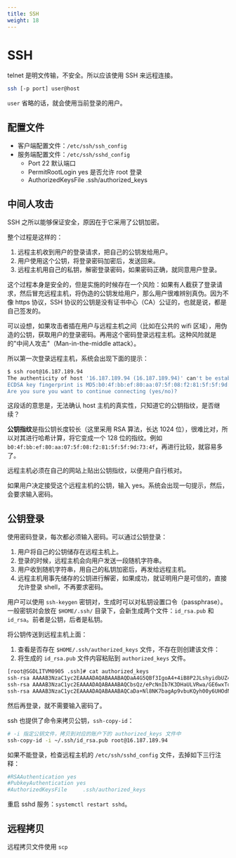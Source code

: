 ```yaml
---
title: SSH
weight: 18
---
```


# SSH

telnet 是明文传输，不安全。所以应该使用 SSH 来远程连接。

```bash
ssh [-p port] user@host
```

`user` 省略的话，就会使用当前登录的用户。

## 配置文件

- 客户端配置文件：`/etc/ssh/ssh_config`
- 服务端配置文件：`/etc/ssh/sshd_config`
  - Port 22 默认端口
  - PermitRootLogin yes 是否允许 root 登录
  - AuthorizedKeysFile .ssh/authorized_keys
  
## 中间人攻击

SSH 之所以能够保证安全，原因在于它采用了公钥加密。

整个过程是这样的：

1. 远程主机收到用户的登录请求，把自己的公钥发给用户。
2. 用户使用这个公钥，将登录密码加密后，发送回来。
3. 远程主机用自己的私钥，解密登录密码，如果密码正确，就同意用户登录。

这个过程本身是安全的，但是实施的时候存在一个风险：如果有人截获了登录请求，然后冒充远程主机，将伪造的公钥发给用户，那么用户很难辨别真伪。因为不像 https 协议，SSH 协议的公钥是没有证书中心（CA）公证的，也就是说，都是自己签发的。

可以设想，如果攻击者插在用户与远程主机之间（比如在公共的 wifi 区域），用伪造的公钥，获取用户的登录密码。再用这个密码登录远程主机。这种风险就是的"中间人攻击"（Man-in-the-middle attack）。

所以第一次登录远程主机，系统会出现下面的提示：

```sh
$ ssh root@16.187.189.94
The authenticity of host '16.187.189.94 (16.187.189.94)' can't be established.
ECDSA key fingerprint is MD5:b0:4f:bb:ef:80:aa:07:5f:08:f2:81:5f:5f:9d:73:4f.
Are you sure you want to continue connecting (yes/no)?
```

这段话的意思是，无法确认 host 主机的真实性，只知道它的公钥指纹，是否继续？

**公钥指纹**是指公钥长度较长（这里采用 RSA 算法，长达 1024 位），很难比对，所以对其进行哈希计算，将它变成一个 128 位的指纹。例如
`b0:4f:bb:ef:80:aa:07:5f:08:f2:81:5f:5f:9d:73:4f`，再进行比较，就容易多了。

远程主机必须在自己的网站上贴出公钥指纹，以便用户自行核对。

如果用户决定接受这个远程主机的公钥，输入 yes。系统会出现一句提示，然后，会要求输入密码。

## 公钥登录

使用密码登录，每次都必须输入密码。可以通过公钥登录：

1. 用户将自己的公钥储存在远程主机上。
2. 登录的时候，远程主机会向用户发送一段随机字符串。
3. 用户收到随机字符串，用自己的私钥加密后，再发给远程主机。
4. 远程主机用事先储存的公钥进行解密，如果成功，就证明用户是可信的，直接允许登录 shell，不再要求密码。

用户可以使用 `ssh-keygen` 密钥对，生成时可以对私钥设置口令（passphrase）。一般密钥对会放在 `$HOME/.ssh/` 目录下，会新生成两个文件：`id_rsa.pub` 和 `id_rsa`。前者是公钥，后者是私钥。

将公钥传送到远程主机上面：

1. 查看是否存在 `$HOME/.ssh/authorized_keys` 文件，不存在则创建该文件：
2. 将生成的 `id_rsa.pub` 文件内容粘贴到 `authorized_keys` 文件。

```bash
[root@SGDLITVM0905 .ssh]# cat authorized_keys
ssh-rsa AAAAB3NzaC1yc2EAAAADAQABAAABAQDaA4G5QBf3IgoA4+4iB8P2JLshyidbUZ4g4NRhMc0T5t7+LHjitnixtfoufDIFUsX3iiJqj/E53vuYtmPZdB9J+V6LMG1Ld2tPFnnzF8/7Xb+IcYLmpkBxFdH30XpuI4Kbt8nZROhTtpQ6/Hj4RLhvYbuR5xNeBkRZQoST2SwP9BzPnCPZCm4Z0X00/ol61hD9n3lEoa7riAUwzS6Sa+8wNjxf1srUJvvAk6URvN1qGZhJGAG2z+fuYcJOlggZ+fTbLOqaY+JZ/m3CSzZ7Yvl44D3JgqkFBQiBaZGvhg3reaOGxv6KrAd+gIR8QiOekZUzP7LWevthe2mYaYDDVxc9
ssh-rsa AAAAB3NzaC1yc2EAAAADAQABAAABAQCbsQz/ePcNnIb7K3DHaULVRwa/GE6wxTqWSCzMzM4tVYlwfJo0bMti4qjsrJz2IVb9lH6Sfu69brr7yHRgcaeCNPKlDtrhH1bxzu4ayjoimcibeKrOfZu6qCJH+JxfwxC9eW6xQDu+Z6xigny19miSd3PhDqHloz4GZKRa2X1fPxB//F+NYuTZJvafjKCZ8eIXcjr0R53tpxdkhKpYIQ4rd8uPtZPjidrEUQcukmngG/LPhoJ6ebQ1zOmSPtXP3kVLATrrlQRWZlHqSbFJpnJHclhN8NgahtyR7ad63suHxBKLAa71QjNvSRfa0QUQ4/uqH9zBT5hbGd1IXSA3Sq1l root@shcAimeeCOS72.hpeswlab.net
ssh-rsa AAAAB3NzaC1yc2EAAAADAQABAAABAQCaDa+Nl8NK7bagAp9vbuKQyh00y6UHOdNiugwc6Mcw7qsCPpV257LZDLHyrXjdQpqFy135AZTUPGozPh8TH/W6sI8jWgCl9+mYup7+/i1wwjIxnkppKV7nqrWVxEXt5LLny7M0+HCw4pC9jUlFGC5MZVV6mVyI8oTeRkZddrja0c/65Et0+ksiiT2A4yIDoKFslv5vDAYolRJx13a4ESWjsCpGQOvrxtsQqpISm0yaZO8Ha+1a6tjniEWReZNGcOajrLP4V+lv8Qi0Cl/iNIkpD+fnRFphY6RgYC5UrLFYOBCgaKgQhUBK2BOcjM1dR1IqCV9YRv+N4PLhmLweyvQJ root@autovmCOS76VM09.hpeswlab.net
```

然后再登录，就不需要输入密码了。

ssh 也提供了命令来拷贝公钥，`ssh-copy-id`：

```bash
# -i 指定公钥文件，拷贝到对应的账户下的 authorized_keys 文件中
ssh-copy-id -i ~/.ssh/id_rsa.pub root@16.187.189.94
```

如果不能登录，检查远程主机的 `/etc/ssh/sshd_config` 文件，去掉如下三行注释：

```sh
#RSAAuthentication yes
#PubkeyAuthentication yes
#AuthorizedKeysFile     .ssh/authorized_keys
```

重启 sshd 服务：`systemctl restart sshd`。

## 远程拷贝

远程拷贝文件使用 `scp`
